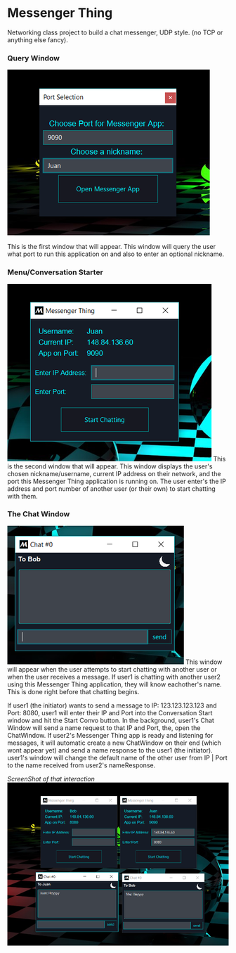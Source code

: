 # Messenger Thing
Networking class project to build a chat messenger, UDP style. (no TCP or anything else fancy).


### Query Window
![Image of QueryWindow](https://github.com/xCito/InstantMessenger/blob/master/Screenshots/ssQueryWindow.png)

This is the first window that will appear. This window will query the user what port to run this application on and also to enter an optional nickname.


### Menu/Conversation Starter
![Image of Convo Starter](https://github.com/xCito/InstantMessenger/blob/master/Screenshots/ssConvoStarter.png)
This is the second window that will appear. This window displays the user's chosen nickname/username, current IP address on their network, and the port this Messenger Thing application is running on.
The user enter's the IP address and port number of another user (or their own) to start chatting with them.


### The Chat Window
![Image of Chat Window](https://github.com/xCito/InstantMessenger/blob/master/Screenshots/ssChatWindow.png)
This window will appear when the user attempts to start chatting with another user or when the user receives a message. 
If user1 is chatting with another user2 using this Messenger Thing application, they will know eachother's name. This is done right before that chatting begins. 

If user1 (the initiator) wants to send a message to IP: 123.123.123.123 and Port: 8080, user1 will enter their IP and Port into the Conversation Start window and hit the Start Convo button. In the background, user1's Chat Window will send a name request to that IP and Port, the, open the ChatWindow. If user2's Messenger Thing app is ready and listening for messages, it will automatic create a new ChatWindow on their end (which wont appear yet) and send a name response to the user1 (the initiator). user1's window will change the default name of the other user from IP | Port to the name received from user2's nameResponse.



*ScreenShot of that interaction*
![Image of Chat Window](https://github.com/xCito/InstantMessenger/blob/master/Screenshots/ssTwoInstancesTalking.png)
